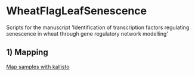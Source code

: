 # WheatFlagLeafSenescence
Scripts for the manuscript 'Identification of transcription factors regulating senescence in wheat through gene regulatory network modelling' 

## 1) Mapping
[Map samples with kallisto](kallisto_control.pl)